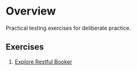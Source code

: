 # Overview

Practical testing exercises for deliberate practice.

## Exercises

1. [Explore Restful Booker](restful-booker.md)